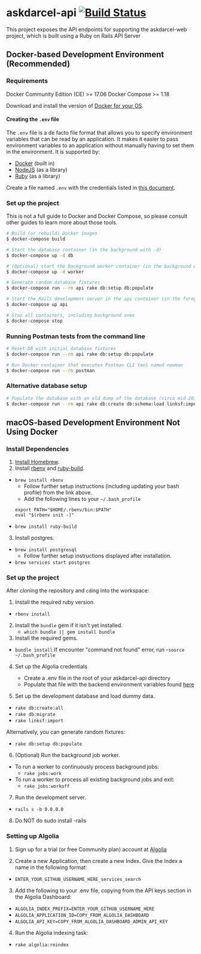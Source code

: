# askdarcel-api [![Build Status](https://travis-ci.org/ShelterTechSF/askdarcel-api.svg?branch=master)](https://travis-ci.org/ShelterTechSF/askdarcel-api)

This project exposes the API endpoints for supporting the askdarcel-web project, which is built using a Ruby on Rails API Server

## Docker-based Development Environment (Recommended)

### Requirements

Docker Community Edition (CE) >= 17.06
Docker Compose >= 1.18

Download and install the version of [Docker for your OS](https://www.docker.com/community-edition#/download).

#### Creating the `.env` file

The `.env` file is a de facto file format that allows you to specify environment
variables that can be read by an application. It makes it easier to pass
environment variables to an application without manually having to set them in
the environment. It is supported by:
- [Docker](https://code.visualstudio.com/docs/python/environments) (built in)
- [NodeJS](https://www.npmjs.com/package/dotenv) (as a library)
- [Ruby](https://github.com/bkeepers/dotenv) (as a library)

Create a file named `.env` with the credentials listed in [this
document](https://sheltertech.quip.com/2ft5Ax19Kc6h).

### Set up the project

This is not a full guide to Docker and Docker Compose, so please consult other
guides to learn more about those tools.

```sh
# Build (or rebuild) Docker images
$ docker-compose build

# Start the database container (in the background with -d)
$ docker-compose up -d db

# (Optional) start the background worker container (in the background with -d)
$ docker-compose up -d worker

# Generate random database fixtures
$ docker-compose run --rm api rake db:setup db:populate

# Start the Rails development server in the api container (in the foreground)
$ docker-compose up api

# Stop all containers, including background ones
$ docker-compose stop
```


### Running Postman tests from the command line

```sh
# Reset DB with initial database fixtures
$ docker-compose run --rm api rake db:setup db:populate

# Run Docker container that executes Postman CLI tool named newman
$ docker-compose run --rm postman
```

### Alternative database setup

```sh
# Populate the database with an old dump of the database (circa mid-2017)
$ docker-compose run --rm api rake db:create db:schema:load linksf:import
```

## macOS-based Development Environment Not Using Docker


### Install Dependencies

1. [Install Homebrew](http://brew.sh/).
2. Install [rbenv](https://github.com/rbenv/rbenv) and [ruby-build](https://github.com/rbenv/ruby-build#readme).
  - `brew install rbenv`
    + Follow further setup instructions (including updating your bash
      profile) from the link above.
    + Add the following lines to your `~/.bash_profile`
    ```
    export PATH="$HOME/.rbenv/bin:$PATH"
    eval "$(rbenv init -)"
    ```
  - `brew install ruby-build`
3. Install postgres.
  - `brew install postgresql`
    + Follow further setup instructions displayed after installation.
  - `brew services start postgres`


### Set up the project

After cloning the repository and `cd`ing into the workspace:

1. Install the required ruby version.
  - `rbenv install`
2. Install the `bundle` gem if it isn't yet installed.
      - `which bundle || gem install bundle`
3. Install the required gems.
  - `bundle install`
  If encounter "command not found" error, run
  -`source ~/.bash_profile`

4. Set up the Algolia credentials
    - Create a .env file in the root of your askdarcel-api directory
    - Populate that file with the backend environment variables found [here](https://sheltertech.quip.com/2ft5Ax19Kc6h)

5. Set up the development database and load dummy data.
  - `rake db:create:all`
  - `rake db:migrate`
  - `rake linksf:import`

  Alternatively, you can generate random fixtures:
  - `rake db:setup db:populate`

6. (Optional) Run the background job worker.
  - To run a worker to continuously process background jobs:
    - `rake jobs:work`
  - To run a worker to process all existing background jobs and exit:
    - `rake jobs:workoff`

7. Run the development server.
  - `rails s -b 0.0.0.0`
8. Do NOT do sudo install -rails


### Setting up Algolia

1. Sign up for a trial (or free Community plan) account at [Algolia](https://www.algolia.com/)

2. Create a new Application, then create a new Index. Give the Index a name in the following format:
  - `ENTER_YOUR_GITHUB_USERNAME_HERE_services_search`

3. Add the following to your .env file, copying from the API keys section in the Algolia Dashboard:
  - `ALGOLIA_INDEX_PREFIX=ENTER_YOUR_GITHUB_USERNAME_HERE`
  - `ALGOLIA_APPLICATION_ID=COPY_FROM_ALGOLIA_DASHBOARD`
  - `ALGOLIA_API_KEY=COPY_FROM_ALGOLIA_DASHBOARD_ADMIN_API_KEY`

4. Run the Algolia indexing task:
  - `rake algolia:reindex`
